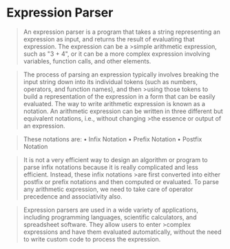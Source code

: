 # Expression Parser
>An expression parser is a program that takes a string representing an expression as input, and returns the result of evaluating that expression. The expression can be a >simple arithmetic expression, such as "3 + 4", or it can be a more complex expression involving variables, function calls, and other elements.

>The process of parsing an expression typically involves breaking the input string down into its individual tokens (such as numbers, operators, and function names), and then >using those tokens to build a representation of the expression in a form that can be easily evaluated.
>The way to write arithmetic expression is known as a notation. An arithmetic expression can be written in three different but equivalent notations, i.e., without changing >the essence or output of an expression. 

>These notations are:
>•	Infix Notation
>•	Prefix Notation
>•	Postfix Notation

>It is not a very efficient way to design an algorithm or program to parse infix notations because it is really complicated and less efficient. Instead, these infix notations >are first converted into either postfix or prefix notations and then computed or evaluated.
>To parse any arithmetic expression, we need to take care of operator precedence and associativity also.

>Expression parsers are used in a wide variety of applications, including programming languages, scientific calculators, and spreadsheet software. They allow users to enter >complex expressions and have them evaluated automatically, without the need to write custom code to process the expression.
